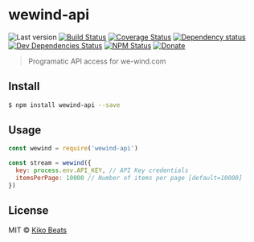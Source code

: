# wewind-api

![Last version](https://img.shields.io/github/tag/Kikobeats/wewind-api.svg?style=flat-square)
[![Build Status](http://img.shields.io/travis/Kikobeats/wewind-api/master.svg?style=flat-square)](https://travis-ci.org/Kikobeats/wewind-api)
[![Coverage Status](https://img.shields.io/coveralls/Kikobeats/wewind-api.svg?style=flat-square)](https://coveralls.io/github/Kikobeats/wewind-api)
[![Dependency status](http://img.shields.io/david/Kikobeats/wewind-api.svg?style=flat-square)](https://david-dm.org/Kikobeats/wewind-api)
[![Dev Dependencies Status](http://img.shields.io/david/dev/Kikobeats/wewind-api.svg?style=flat-square)](https://david-dm.org/Kikobeats/wewind-api#info=devDependencies)
[![NPM Status](http://img.shields.io/npm/dm/wewind-api.svg?style=flat-square)](https://www.npmjs.org/package/wewind-api)
[![Donate](https://img.shields.io/badge/donate-paypal-blue.svg?style=flat-square)](https://paypal.me/Kikobeats)

> Programatic API access for we-wind.com

## Install

```bash
$ npm install wewind-api --save
```

## Usage

```js
const wewind = require('wewind-api')

const stream = wewind({
  key: process.env.API_KEY, // API Key credentials
  itemsPerPage: 10000 // Number of items per page [default=10000]
})
```

## License

MIT © [Kiko Beats](http://kikobeats.com)
